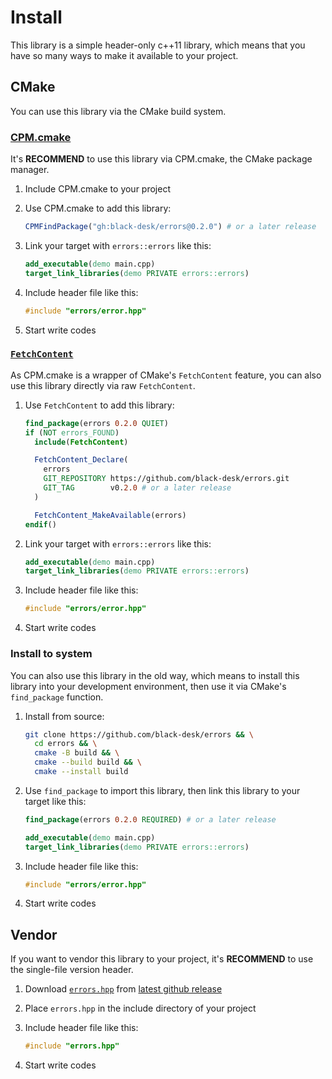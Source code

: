 # Install

This library is a simple header-only c++11 library,
which means that you have so many ways to make it available to your project.

## CMake

You can use this library via the CMake build system.

### [CPM.cmake](https://github.com/cpm-cmake/CPM.cmake)

It's **RECOMMEND** to use this library via CPM.cmake, the CMake package manager.

1. Include CPM.cmake to your project
2. Use CPM.cmake to add this library:

   ```cmake
   CPMFindPackage("gh:black-desk/errors@0.2.0") # or a later release
   ```

3. Link your target with `errors::errors` like this:

   ```cmake
   add_executable(demo main.cpp)
   target_link_libraries(demo PRIVATE errors::errors)
   ```

4. Include header file like this:

   ```cpp
   #include "errors/error.hpp"
   ```

5. Start write codes

### [`FetchContent`](https://cmake.org/cmake/help/latest/module/FetchContent.html)

As CPM.cmake is a wrapper of CMake's `FetchContent` feature,
you can also use this library directly via raw `FetchContent`.

1. Use `FetchContent` to add this library:

   ```cmake
   find_package(errors 0.2.0 QUIET)
   if (NOT errors_FOUND)
     include(FetchContent)

     FetchContent_Declare(
       errors
       GIT_REPOSITORY https://github.com/black-desk/errors.git
       GIT_TAG        v0.2.0 # or a later release
     )

     FetchContent_MakeAvailable(errors)
   endif()
   ```

2. Link your target with `errors::errors` like this:

   ```cmake
   add_executable(demo main.cpp)
   target_link_libraries(demo PRIVATE errors::errors)
   ```

3. Include header file like this:

   ```cpp
   #include "errors/error.hpp"
   ```

4. Start write codes

### Install to system

You can also use this library in the old way,
which means to install this library into your development environment,
then use it via CMake's `find_package` function.

1. Install from source:

   ```bash
   git clone https://github.com/black-desk/errors && \
     cd errors && \
     cmake -B build && \
     cmake --build build && \
     cmake --install build
   ```

2. Use `find_package` to import this library,
   then link this library to your target like this:

   ```cmake
   find_package(errors 0.2.0 REQUIRED) # or a later release

   add_executable(demo main.cpp)
   target_link_libraries(demo PRIVATE errors::errors)
   ```

3. Include header file like this:

   ```cpp
   #include "errors/error.hpp"
   ```

4. Start write codes

## Vendor

If you want to vendor this library to your project,
it's **RECOMMEND** to use the single-file version header.

1. Download [`errors.hpp`](https://github.com/black-desk/errors/releases/latest/download/errors.hpp)
   from [latest github release](https://github.com/black-desk/errors/releases/latest)

2. Place `errors.hpp` in the include directory of your project

3. Include header file like this:

   ```cpp
   #include "errors.hpp"
   ```

4. Start write codes

